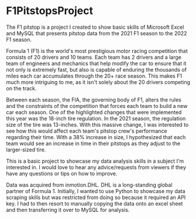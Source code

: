 # F1PitstopsProject
The F1 pitstop is a project I created to show basic skills of Microsoft Excel and MySQL that presents pitstop data from the 2021 F1 season to the 2022 F1 season.

Formula 1 (F1) is the world's most prestigious motor racing competition that consists of 20 drivers and 10 teams. 
Each team has 2 drivers and a large team of engineers and mechanics that help modify the car to ensure that it not only is extremely fast, but also is capable of enduring the thousands of miles each car accumulates through the 20+ race season.
This makes F1 much more intriguing to me, as it isn't solely about the 20 drivers competing on the track.

Between each season, the FIA, the governing body of F1, alters the rules and the constraints of the competition that forces each team to build a new car each season. One of the highlighted changes that were implemented this year was the 18-inch tire regulation. In the 2021 season, the regulation size of the tire was 13-inches. With this massive change, I was interested to see how this would affect each team's pitstop crew's performance regarding their time. With a 38% increase in size, I hypothesized that each team would see an increase in time in their pitstops as they adjust to the larger-sized tire.

This is a basic project to showcase my data analysis skills in a subject I'm interested in. I would love to hear any advice/requests from viewers if they have any questions or tips on how to improve.

Data was acquired from inmotion.DHL. DHL is a long-standing global partner of Formula 1. Initially, I wanted to use Python to showcase my data scraping skills but was restricted from doing so because it required an API key. I had to then resort to manually copying the data onto an excel sheet and then transferring it over to MySQL for analysis.
